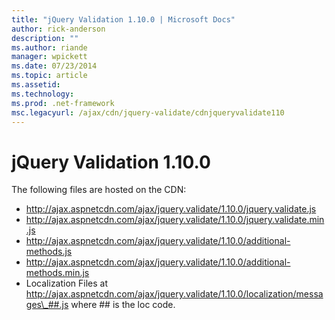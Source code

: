 ```yaml
---
title: "jQuery Validation 1.10.0 | Microsoft Docs"
author: rick-anderson
description: ""
ms.author: riande
manager: wpickett
ms.date: 07/23/2014
ms.topic: article
ms.assetid: 
ms.technology: 
ms.prod: .net-framework
msc.legacyurl: /ajax/cdn/jquery-validate/cdnjqueryvalidate110
---
```

jQuery Validation 1.10.0
====================
The following files are hosted on the CDN:

- http://ajax.aspnetcdn.com/ajax/jquery.validate/1.10.0/jquery.validate.js
- http://ajax.aspnetcdn.com/ajax/jquery.validate/1.10.0/jquery.validate.min.js
- http://ajax.aspnetcdn.com/ajax/jquery.validate/1.10.0/additional-methods.js
- http://ajax.aspnetcdn.com/ajax/jquery.validate/1.10.0/additional-methods.min.js
- Localization Files at http://ajax.aspnetcdn.com/ajax/jquery.validate/1.10.0/localization/messages\_##.js where ## is the loc code.